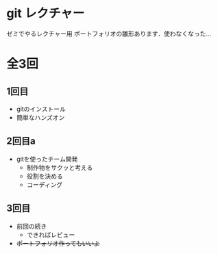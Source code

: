 # git レクチャー
ゼミでやるレクチャー用
ポートフォリオの雛形あります．使わなくなった...

# 全3回
## 1回目
- gitのインストール
- 簡単なハンズオン

## 2回目a
- gitを使ったチーム開発
    - 制作物をサクッと考える
    - 役割を決める
    - コーディング

## 3回目
- 前回の続き
    - できればレビュー
- ~~ポートフォリオ作ってもいいよ~~
